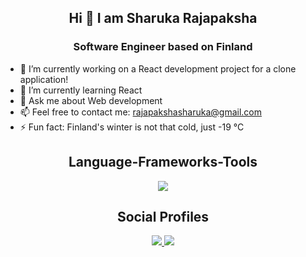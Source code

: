 
<h2 align="center"> Hi 👋 I am Sharuka Rajapaksha</h2>
<h3 align= "center"> Software Engineer based on Finland </h3>

- 🔭 I’m currently working on a React development project for a clone application!
- 🌱 I’m currently learning React 
- 💬 Ask me about Web development
- 📫 Feel free to contact me: rajapakshasharuka@gmail.com
- ⚡ Fun fact: Finland's winter is not that cold, just -19 °C

<h2 align="center"> Language-Frameworks-Tools </h2>

<div align = "center">
<a href="https://skillicons.dev">
<img src="https://skillicons.dev/icons?i=react,nodejs,javascript,java,github,git,mysql,html,css,vscode,figma" >
</a>
</div>

<h2 align="center"> Social Profiles </h2>

<div align = "center">
<a href="https://skillicons.dev">
<a href="https://www.linkedin.com/in/sharuka-rajapaksha-243bba170/"><img src="https://skillicons.dev/icons?i=linkedin">
<a href="https://www.linkedin.com/in/sharuka-rajapaksha-243bba170/"><img src="https://skillicons.dev/icons?i=hashnode">
</a>
</div>

<!--
<a href="https://medium.com/@sharukaa"><img src="https://github.com/Sandeepana/Sandeepana/assets/53207620/5d79528c-6573-4627-b1bf-f9e95a0db468" width="55" height="55">

**Sandeepana/Sandeepana** is a ✨ _special_ ✨ repository because its `README.md` (this file) appears on your GitHub profile.

<h3 align= "center"> A Passionate Software Developer from Finland </h3>


Here are some ideas to get you started:

- 🔭 I’m currently working on ...
- 🌱 I’m currently learning React Native
- 👯 I’m looking to collaborate on ...
- 🤔 I’m looking for help with ...
- 💬 Ask me about React, Android
- 📫 How to reach me: rajapakshasharuka@gmail.com
- 😄 Pronouns: ...
- ⚡ Fun fact: Winter in Finland is not that cold.
-->
